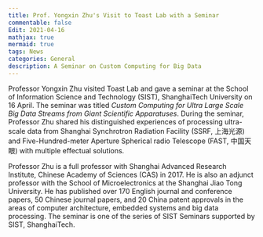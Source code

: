 ```yaml
---
title: Prof. Yongxin Zhu's Visit to Toast Lab with a Seminar
commentable: false
Edit: 2021-04-16
mathjax: true
mermaid: true
tags: News
categories: General
description: A Seminar on Custom Computing for Big Data
---
```


<p>Professor Yongxin Zhu visited Toast Lab and gave a seminar 
at the School of Information Science and Technology (SIST), ShanghaiTech University on 16 April. 
The seminar was titled <i>Custom Computing for Ultra Large Scale Big Data Streams from Giant Scientific Apparatuses</i>.
During the seminar, Professor Zhu shared his distinguished experiences of processing ultra-scale data 
from Shanghai Synchrotron Radiation Facility (SSRF, &#19978;&#28023;&#20809;&#28304;) and Five-Hundred-meter Aperture Spherical radio Telescope (FAST, &#20013;&#22269;&#22825;&#30524;) with multiple effectual solutions.</p>

<p>Professor Zhu is a full professor with Shanghai Advanced Research Institute, Chinese Academy of Sciences (CAS) in 2017. He is also an adjunct professor with the School of Microelectronics at the Shanghai Jiao Tong University. 
He has published over 170 English journal and conference papers, 50 Chinese journal papers, and 20 China patent approvals in the areas of computer architecture, embedded systems and big data processing. 
The seminar is one of the series of SIST Seminars supported by SIST, ShanghaiTech.</p>


